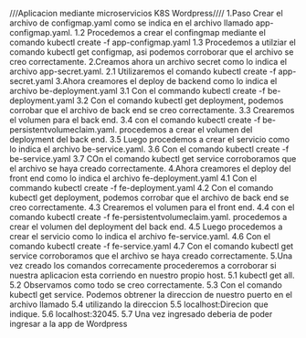 ///Aplicacion mediante microservicios K8S Wordpress////
1.Paso Crear el archivo de configmap.yaml como se indica en el archivo llamado app-configmap.yaml.
1.2 Procedemos a crear el confingmap mediante el comando kubectl create -f app-configmap.yaml
1.3 Procedemos a utilziar el comando kubectl get configmap, asi podemos corroborar que el archivo se creo correctamente.
2.Creamos ahora un archivo secret como lo indica el archivo app-secret.yaml.
2.1 Utilizaremos el comando kubectl create -f app-secret.yaml
3.Ahora creamores el deploy de backend como lo indica el archivo be-deployment.yaml
3.1 Con el commando kubectl create -f be-deployment.yaml
3.2 Con el comando kubectl get deployment, podemos corrobar que el archivo de back end se creo correctamente.
3.3 Crearemos el volumen para el back end.
3.4 con el comando kubectl create -f be-persistentvolumeclaim.yaml. procedemos a crear el volumen del deployment del back end.
3.5 Luego procedemos a crear el servicio como lo indica el archivo be-service.yaml.
3.6 Con el comando kubectl create -f be-service.yaml
3.7 COn el comando kubectl get service corroboramos que el archivo se haya creado correctamente.
4.Ahora creamores el deploy del front end como lo indica el archivo fe-deployment.yaml
4.1 Con el commando kubectl create -f fe-deployment.yaml
4.2 Con el comando kubectl get deployment, podemos corrobar que el archivo de back end se creo correctamente.
4.3 Crearemos el volumen para el front end.
4.4 con el comando kubectl create -f fe-persistentvolumeclaim.yaml. procedemos a crear el volumen del deployment del back end.
4.5 Luego procedemos a crear el servicio como lo indica el archivo fe-service.yaml.
4.6 Con el comando kubectl create -f fe-service.yaml
4.7 Con el comando kubectl get service corroboramos que el archivo se haya creado correctamente.
5.Una vez creado los comandos correcamente procederemos a corroborar si nuestra aplicacion esta corriendo en nuestro propio host. 
5.1 kubectl get all.
5.2 Observamos como todo se creo correctamente.
5.3 Con  el comando kubectl get service. Podemos obtrener la direccion de nuestro puerto en el archivo llamado 
5.4 utilizando la direccion
5.5 localhost:Direcion que indique.
5.6 localhost:32045.
5.7 Una vez ingresado deberia de poder ingresar a la app de Wordpress